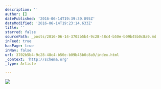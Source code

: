 ```yaml
---
description: ''
author: []
datePublished: '2016-06-14T19:39:39.895Z'
dateModified: '2016-06-14T19:23:14.633Z'
title: ''
starred: false
sourcePath: _posts/2016-06-14-3702b5b4-9c28-48c4-b50e-b09b45b0c8a9.md
inFeed: true
hasPage: true
inNav: false
url: 3702b5b4-9c28-48c4-b50e-b09b45b0c8a9/index.html
_context: 'http://schema.org'
_type: Article

---
```

![](https://the-grid-user-content.s3-us-west-2.amazonaws.com/b161adbd-2ff2-4668-896d-9fd1ea662401.jpg)